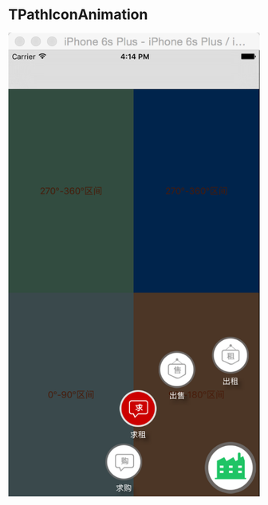 # TPathIconAnimation
![image](https://github.com/tikeyc/TPathIconAnimation/raw/master/ReadMe/pathScreen.png)
